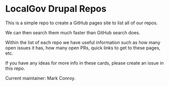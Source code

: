 # LocalGov Drupal Repos

This is a simple repo to create a GitHub pages site to list all of our repos.

We can then search them much faster than GitHub search does.

Within the list of each repo we have useful information such as how many open issues it has, how many open PRs, quick links to get to these pages, etc.

If you have any ideas for more info in these cards, please create an issue in this repo.

Current maintainer: Mark Conroy.